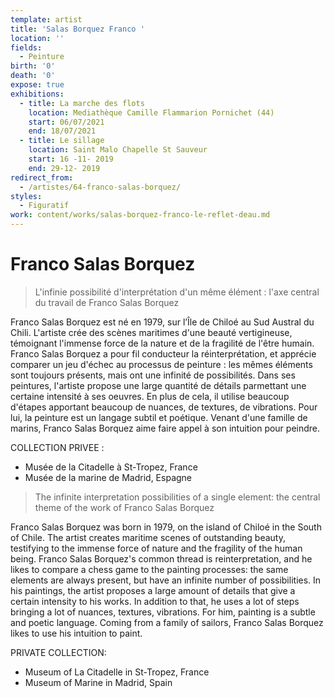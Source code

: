 ```yaml
---
template: artist
title: 'Salas Borquez Franco '
location: ''
fields:
  - Peinture
birth: '0'
death: '0'
expose: true
exhibitions:
  - title: La marche des flots
    location: Mediathèque Camille Flammarion Pornichet (44)
    start: 06/07/2021
    end: 18/07/2021
  - title: Le sillage
    location: Saint Malo Chapelle St Sauveur
    start: 16 -11- 2019
    end: 29-12- 2019
redirect_from:
  - /artistes/64-franco-salas-borquez/
styles:
  - Figuratif
work: content/works/salas-borquez-franco-le-reflet-deau.md
---
```

# Franco Salas Borquez

> L'infinie possibilité d'interprétation d'un même élément : l'axe central du travail de Franco Salas Borquez

Franco Salas Borquez est né en 1979, sur l’Île de Chiloé au Sud Austral du Chili. L'artiste crée des scènes maritimes d'une beauté vertigineuse, témoignant l'immense force de la nature et de la fragilité de l'être humain. Franco Salas Borquez a pour fil conducteur la réinterprétation, et apprécie comparer un jeu d'échec au processus de peinture : les mêmes éléments sont toujours présents, mais ont une infinité de possibilités. Dans ses peintures, l'artiste propose une large quantité de détails parmettant une certaine intensité à ses oeuvres. En plus de cela, il utilise beaucoup d'étapes apportant beaucoup de nuances, de textures, de vibrations. Pour lui, la peinture est un langage subtil et poétique. Venant d'une famille de marins, Franco Salas Borquez aime faire appel à son intuition pour peindre.

COLLECTION PRIVEE :

* Musée de la Citadelle à St-Tropez, France
* Musée de la marine de Madrid, Espagne

> The infinite interpretation possibilities of a single element: the central theme of the work of Franco Salas Borquez

Franco Salas Borquez was born in 1979, on the island of Chiloé in the South of Chile. The artist creates maritime scenes of outstanding beauty, testifying to the immense force of nature and the fragility of the human being. Franco Salas Borquez's common thread is reinterpretation, and he likes to compare a chess game to the painting processes: the same elements are always present, but have an infinite number of possibilities. In his paintings, the artist proposes a large amount of details that give a certain intensity to his works. In addition to that, he uses a lot of steps bringing a lot of nuances, textures, vibrations. For him, painting is a subtle and poetic language. Coming from a family of sailors, Franco Salas Borquez likes to use his intuition to paint.

PRIVATE COLLECTION:

* Museum of La Citadelle in St-Tropez, France
* Museum of Marine in Madrid, Spain
